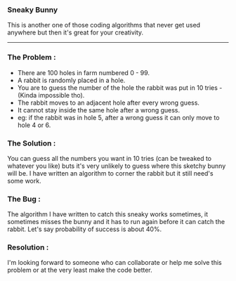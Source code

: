 ### Sneaky Bunny
This is another one of those coding algorithms that never get used anywhere but then it's great for your creativity.
<hr>

### The Problem :
- There are 100 holes in farm numbered 0 - 99.
- A rabbit is randomly placed in a hole.
- You are to guess the number of the hole the rabbit was put in 10 tries - (Kinda impossible tho).
- The rabbit moves to an adjacent hole after every wrong guess.
- It cannot stay inside the same hole after a wrong guess.
- eg: if the rabbit was in hole 5, after a wrong guess it can only move to hole 4 or 6.

### The Solution :
You can guess all the numbers you want in 10 tries (can be tweaked to whatever you like) buts it's very unlikely to guess where this sketchy bunny will be.
I have written an algorithm to corner the rabbit but it still need's some work.

### The Bug :
The algorithm I have written to catch this sneaky works sometimes, it sometimes misses the bunny and it has to run again before it can catch the rabbit.
Let's say probability of success is about 40%.

### Resolution :
I'm looking forward to someone who can collaborate or help me solve this problem or at the very least make the code better.
